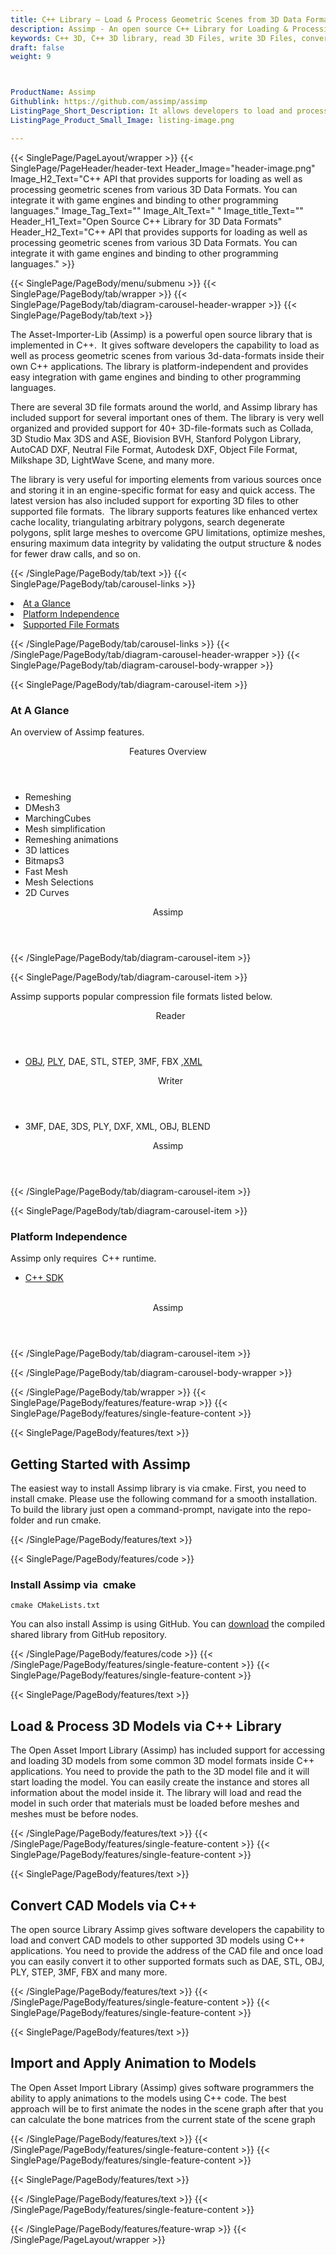 ```yaml
---
title: C++ Library – Load & Process Geometric Scenes from 3D Data Formats
description: Assimp - An open source C++ Library for Loading & Processing Geometric Scenes from 3D Data formats such as 3MF, DAE, 3DS, PLY, DXF, XML, OBJ, BLEND & so on.
keywords: C++ 3D, C++ 3D library, read 3D Files, write 3D Files, convert 3D Files, Open Source 3D library, Render 3D files, Open Source Cpp Library, render 3D WebGL, 3D Modeling creation, read 3D Files Rendering, 3D Files Processing
draft: false
weight: 9



ProductName: Assimp
Githublink: https://github.com/assimp/assimp
ListingPage_Short_Description: It allows developers to load and process geometric scenes from various 3d-data-formats inside their C++ applications.
ListingPage_Product_Small_Image: listing-image.png 

---
```


{{< SinglePage/PageLayout/wrapper >}}
{{< SinglePage/PageHeader/header-text
Header_Image="header-image.png"
Image_H2_Text="C++ API that provides supports for loading as well as processing geometric scenes from various 3D Data Formats. You can integrate it with game engines and binding to other programming languages."
Image_Tag_Text=""
Image_Alt_Text=" "
Image_title_Text=""
Header_H1_Text="Open Source C++ Library for 3D Data Formats"
Header_H2_Text="C++ API that provides supports for loading as well as processing geometric scenes from various 3D Data Formats. You can integrate it with game engines and binding to other programming languages." >}}

{{< SinglePage/PageBody/menu/submenu >}}
{{< SinglePage/PageBody/tab/wrapper >}}
{{< SinglePage/PageBody/tab/diagram-carousel-header-wrapper >}}
{{< SinglePage/PageBody/tab/text >}}



<p>The Asset-Importer-Lib (Assimp) is a powerful open source library that is implemented in C++.  It gives software developers the capability to load as well as process geometric scenes from various 3d-data-formats inside their own C++ applications. The library is platform-independent and provides easy integration with game engines and binding to other programming languages.</p>
<p>There are several 3D file formats around the world, and Assimp library has included support for several important ones of them. The library is very well organized and provided support for 40+ 3D-file-formats such as Collada, 3D Studio Max 3DS and ASE, Biovision BVH, Stanford Polygon Library, AutoCAD DXF, Neutral File Format, Autodesk DXF, Object File Format, Milkshape 3D, LightWave Scene, and many more.</p>
<p>The library is very useful for importing elements from various sources once and storing it in an engine-specific format for easy and quick access. The latest version has also included support for exporting 3D files to other supported file formats.  The library supports features like enhanced vertex cache locality, triangulating arbitrary polygons, search degenerate polygons, split large meshes to overcome GPU limitations, optimize meshes, ensuring maximum data integrity by validating the output structure & nodes for fewer draw calls, and so on.</p>

{{< /SinglePage/PageBody/tab/text >}}
{{< SinglePage/PageBody/tab/carousel-links >}}

<li data-target="#diagramcarousel" data-slide-to="0"><a href="#">At a Glance</a></li>
<li data-target="#diagramcarousel" data-slide-to="2"><a href="#">Platform Independence</a></li>
<li data-target="#diagramcarousel" data-slide-to="1"><a class="activetab" href="#">Supported File Formats</a></li>


{{< /SinglePage/PageBody/tab/carousel-links >}}
{{< /SinglePage/PageBody/tab/diagram-carousel-header-wrapper >}}
{{< SinglePage/PageBody/tab/diagram-carousel-body-wrapper >}}

{{< SinglePage/PageBody/tab/diagram-carousel-item >}}
<h3>At A Glance</h3>
<p>An overview of Assimp features.</p>
<div class="diagram1 d1-poi">
<div class="d1-row">
<div class="d1-col d1-right"><header>Features Overview</header>
<ul>
<li>Remeshing</li>
<li>DMesh3</li>
<li>MarchingCubes</li>
<li>Mesh simplification</li>
<li>Remeshing animations</li>
<li>3D lattices</li>
<li>Bitmaps3</li>
<li>Fast Mesh</li>
<li>Mesh Selections</li>
<li>2D Curves</li>
</ul>
</div>
</div>
<div class="d1-logo" style="border: none;"><!--<img src='listing-image.png' alt="Compression APIs for .NET" />--><header>Assimp</header><footer><small></small></footer></div>
<!--/logo--></div>
<!--/diagram1-->
{{< /SinglePage/PageBody/tab/diagram-carousel-item >}}

{{< SinglePage/PageBody/tab/diagram-carousel-item >}}
<p>Assimp supports popular compression file formats listed below.</p>
<div class="diagram1 d2  d1-poi">
<div class="d1-row">
<div class="d1-col d1-left"><header><i class="fa fa-arrows-v "> </i> Reader</header>
<ul>
<li><a href="https://docs.fileformat.com/3d/obj/">OBJ</a>, <a href="https://docs.fileformat.com/3d/ply/">PLY</a>, DAE, STL, STEP, 3MF, FBX ,<a href="https://wiki.fileformat.com/web/xml/">XML</a></li>
</ul>
</div>
<!--/left-->
<div class="d1-col d1-right"><header><i class="fa  fa-long-arrow-down"> </i> Writer</header>
<ul>
<li>3MF, DAE, 3DS, PLY, DXF, XML, OBJ, BLEND</li>
</ul>
</div>
<!--/right--></div>
<!--/row-->
<div class="d1-logo" style="border: none;"><!--<img src='listing-image.png' alt="Compression APIs for .NET" />--><header>Assimp</header><footer><small></small></footer></div>
<!--/logo--></div>
<!--/diagram2-->
{{< /SinglePage/PageBody/tab/diagram-carousel-item >}}

{{< SinglePage/PageBody/tab/diagram-carousel-item >}}
<h3>Platform Independence</h3>
<p>Assimp only requires  C++ runtime.</p>
<div class="diagram1 d1-poi">
<div class="d1-row">
<div class="d1-col d1-left">
<ul>
<li><a href="https://github.com/3MFConsortium/lib3mf/releases">C++ SDK</a></li>
</ul>
</div>
<!--/left-->
<div class="d1-col d1-right"> </div>
<!--/right--></div>
<!--/row-->
<div class="d1-logo" style="border: none;"><!--<img src='listing-image.png' alt="Compression APIs for .NET" />--><header>Assimp</header><footer><small></small></footer></div>
<!--/logo--></div>
<!--/diagram2 -->
{{< /SinglePage/PageBody/tab/diagram-carousel-item >}}

{{< /SinglePage/PageBody/tab/diagram-carousel-body-wrapper >}}

{{< /SinglePage/PageBody/tab/wrapper >}}
{{< SinglePage/PageBody/features/feature-wrap >}}
{{< SinglePage/PageBody/features/single-feature-content >}}

{{< SinglePage/PageBody/features/text >}}
<h2 class="h2title">Getting Started with Assimp</h2>
<p>The easiest way to install Assimp library is via cmake. First, you need to install cmake. Please use the following command for a smooth installation. To build the library just open a command-prompt, navigate into the repo-folder and run cmake.</p>
{{< /SinglePage/PageBody/features/text >}}

{{< SinglePage/PageBody/features/code >}}
<h3>Install Assimp via  cmake</h3>
<pre><code class="html">cmake CMakeLists.txt</code></pre>

<p>You can also install Assimp is using GitHub. You can <a href="https://github.com/assimp/assimp/archive/master.zip">download</a> the compiled shared library from GitHub repository.</p>

{{< /SinglePage/PageBody/features/code >}}
{{< /SinglePage/PageBody/features/single-feature-content >}}
{{< SinglePage/PageBody/features/single-feature-content >}}

{{< SinglePage/PageBody/features/text >}}
<h2 class="h2title">Load & Process 3D Models via C++ Library</h2>
<p>The Open Asset Import Library (Assimp) has included support for accessing and loading 3D models from some common 3D model formats inside C++ applications. You need to provide the path to the 3D model file and it will start loading the model. You can easily create the instance and stores all information about the model inside it. The library will load and read the model in such order that materials must be loaded before meshes and meshes must be before nodes.</p>

{{< /SinglePage/PageBody/features/text >}}
{{< /SinglePage/PageBody/features/single-feature-content >}}
{{< SinglePage/PageBody/features/single-feature-content >}}

{{< SinglePage/PageBody/features/text >}}
<h2 class="h2title">Convert CAD Models via C++</h2>
<p>The open source Library Assimp gives software developers the capability to load and convert CAD models to other supported 3D models using C++ applications. You need to provide the address of the CAD file and once load you can easily convert it to other supported formats such as DAE, STL, OBJ, PLY, STEP, 3MF, FBX and many more.</p>
{{< /SinglePage/PageBody/features/text >}}
{{< /SinglePage/PageBody/features/single-feature-content >}}
{{< SinglePage/PageBody/features/single-feature-content >}}

{{< SinglePage/PageBody/features/text >}}
<h2 class="h2title">Import and Apply Animation to Models</h2>
<p>The Open Asset Import Library (Assimp) gives software programmers the ability to apply animations to the models using C++ code. The best approach will be to first animate the nodes in the scene graph after that you can calculate the bone matrices from the current state of the scene graph</p>

{{< /SinglePage/PageBody/features/text >}}
{{< /SinglePage/PageBody/features/single-feature-content >}}
{{< SinglePage/PageBody/features/single-feature-content >}}

{{< SinglePage/PageBody/features/text >}}
 

{{< /SinglePage/PageBody/features/text >}}
{{< /SinglePage/PageBody/features/single-feature-content >}}

{{< /SinglePage/PageBody/features/feature-wrap >}}
{{< /SinglePage/PageLayout/wrapper >}}
